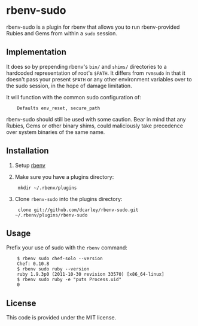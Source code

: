 # rbenv-sudo

rbenv-sudo is a plugin for rbenv that allows you to run rbenv-provided
Rubies and Gems from within a `sudo` session.

## Implementation

It does so by prepending rbenv's `bin/` and `shims/` directories to a
hardcoded representation of root's `$PATH`. It differs from `rvmsudo` in
that it doesn't pass your present `$PATH` or any other environment
variables over to the sudo session, in the hope of damage limitation.

It will function with the common sudo configuration of:

        Defaults env_reset, secure_path

rbenv-sudo should still be used with some caution. Bear in mind that any
Rubies, Gems or other binary shims, could maliciously take precedence over
system binaries of the same name.

## Installation

1. Setup [rbenv](https://github.com/sstephenson/rbenv)
1. Make sure you have a plugins directory:

        mkdir ~/.rbenv/plugins

1. Clone `rbenv-sudo` into the plugins directory:

        clone git://github.com/dcarley/rbenv-sudo.git ~/.rbenv/plugins/rbenv-sudo

## Usage

Prefix your use of sudo with the `rbenv` command:

        $ rbenv sudo chef-solo --version
        Chef: 0.10.8
        $ rbenv sudo ruby --version
        ruby 1.9.3p0 (2011-10-30 revision 33570) [x86_64-linux]
        $ rbenv sudo ruby -e "puts Process.uid"
        0

## License

This code is provided under the MIT license.
